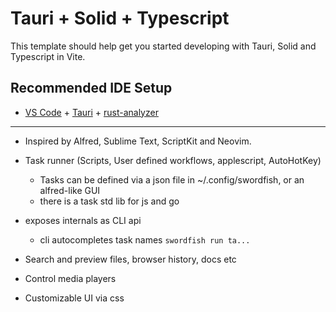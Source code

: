 # Tauri + Solid + Typescript

This template should help get you started developing with Tauri, Solid and Typescript in Vite.

## Recommended IDE Setup

- [VS Code](https://code.visualstudio.com/) + [Tauri](https://marketplace.visualstudio.com/items?itemName=tauri-apps.tauri-vscode) + [rust-analyzer](https://marketplace.visualstudio.com/items?itemName=rust-lang.rust-analyzer)

---

- Inspired by Alfred, Sublime Text, ScriptKit and Neovim.
- Task runner (Scripts, User defined workflows, applescript, AutoHotKey)
  - Tasks can be defined via a json file in ~/.config/swordfish, or an alfred-like GUI
  - there is a task std lib for js and go
- exposes internals as CLI api
  - cli autocompletes task names `swordfish run ta...`


- Search and preview files, browser history, docs etc
- Control media players
- Customizable UI via css


